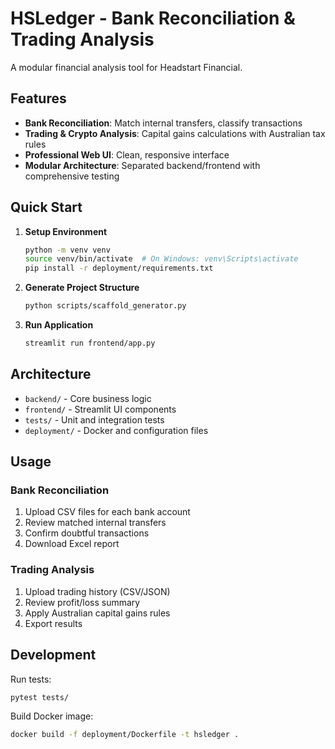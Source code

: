# HSLedger - Bank Reconciliation & Trading Analysis

A modular financial analysis tool for Headstart Financial.

## Features

- **Bank Reconciliation**: Match internal transfers, classify transactions
- **Trading & Crypto Analysis**: Capital gains calculations with Australian tax rules
- **Professional Web UI**: Clean, responsive interface
- **Modular Architecture**: Separated backend/frontend with comprehensive testing

## Quick Start

1. **Setup Environment**
   ```bash
   python -m venv venv
   source venv/bin/activate  # On Windows: venv\Scripts\activate
   pip install -r deployment/requirements.txt
   ```

2. **Generate Project Structure**
   ```bash
   python scripts/scaffold_generator.py
   ```

3. **Run Application**
   ```bash
   streamlit run frontend/app.py
   ```

## Architecture

- `backend/` - Core business logic
- `frontend/` - Streamlit UI components  
- `tests/` - Unit and integration tests
- `deployment/` - Docker and configuration files

## Usage

### Bank Reconciliation
1. Upload CSV files for each bank account
2. Review matched internal transfers
3. Confirm doubtful transactions
4. Download Excel report

### Trading Analysis
1. Upload trading history (CSV/JSON)
2. Review profit/loss summary
3. Apply Australian capital gains rules
4. Export results

## Development

Run tests:
```bash
pytest tests/
```

Build Docker image:
```bash
docker build -f deployment/Dockerfile -t hsledger .
```
